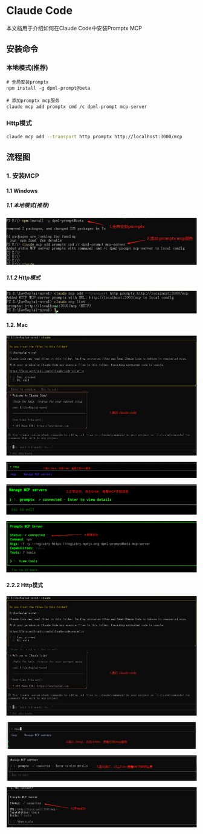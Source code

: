 # Claude Code

本文档用于介绍如何在Claude Code中安装Promptx MCP

## 安装命令

### 本地模式(推荐)

```shell
# 全局安装promptx
npm install -g dpml-prompt@beta

# 添加promptx mcp服务
claude mcp add promptx cmd /c dpml-prompt mcp-server
```

### Http模式

```bash
claude mcp add --transport http promptx http://localhost:3000/mcp
```

## 流程图

### 1. 安装MCP

#### 1.1 Windows

##### 1.1 本地模式(推荐)
![本地模式安装](./Imgs/img-6.png)

##### 1.1.2 Http模式

![Http模式安装](./Imgs/img-1.png)

#### 1.2. Mac

![本地模式检查1](./Imgs/img-2.png)

![本地模式检查2](./Imgs/img-9.png)

![本地模式检查3](./Imgs/img-10.png)

![本地模式检查4](./Imgs/img-11.png)

#### 2.2.2 Http模式

![Http模式检查1](./Imgs/img-2.png)

![Http模式检查2](./Imgs/img-3.png)

![Http模式检查3](./Imgs/img-4.png)

![Http模式检查4](./Imgs/img-5.png)



